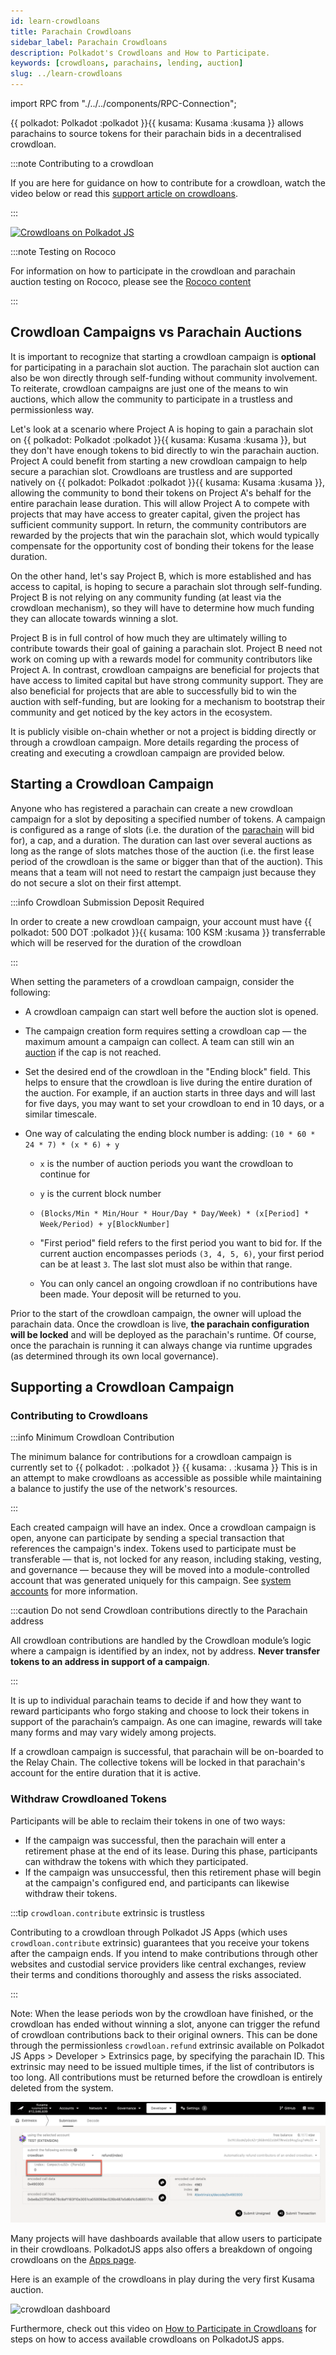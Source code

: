 ```yaml
---
id: learn-crowdloans
title: Parachain Crowdloans
sidebar_label: Parachain Crowdloans
description: Polkadot's Crowdloans and How to Participate.
keywords: [crowdloans, parachains, lending, auction]
slug: ../learn-crowdloans
---
```


import RPC from "./../../components/RPC-Connection";

{{ polkadot: Polkadot :polkadot }}{{ kusama: Kusama :kusama }} allows parachains to source tokens
for their parachain bids in a decentralised crowdloan.

:::note Contributing to a crowdloan

If you are here for guidance on how to contribute for a crowdloan, watch the video below or read
this
[support article on crowdloans](https://support.polkadot.network/support/solutions/articles/65000177341-how-to-participate-in-crowdloans-on-polkadot-or-kusama).

:::

[![Crowdloans on Polkadot JS](https://img.youtube.com/vi/AA9mPANmzmU/0.jpg)](https://youtu.be/AA9mPANmzmU)

:::note Testing on Rococo

For information on how to participate in the crowdloan and parachain auction testing on Rococo,
please see the [Rococo content](../build/build-parachains.md##testing-a-parachains:-rococo-testnet)

:::

## Crowdloan Campaigns vs Parachain Auctions

It is important to recognize that starting a crowdloan campaign is **optional** for participating in
a parachain slot auction. The parachain slot auction can also be won directly through self-funding
without community involvement. To reiterate, crowdloan campaigns are just one of the means to win
auctions, which allow the community to participate in a trustless and permissionless way.

Let's look at a scenario where Project A is hoping to gain a parachain slot on
{{ polkadot: Polkadot :polkadot }}{{ kusama: Kusama :kusama }}, but they don't have enough tokens to
bid directly to win the parachain auction. Project A could benefit from starting a new crowdloan
campaign to help secure a parachian slot. Crowdloans are trustless and are supported natively on
{{ polkadot: Polkadot :polkadot }}{{ kusama: Kusama :kusama }}, allowing the community to bond their
tokens on Project A's behalf for the entire parachain lease duration. This will allow Project A to
compete with projects that may have access to greater capital, given the project has sufficient
community support. In return, the community contributors are rewarded by the projects that win the
parachain slot, which would typically compensate for the opportunity cost of bonding their tokens
for the lease duration.

On the other hand, let's say Project B, which is more established and has access to capital, is
hoping to secure a parachain slot through self-funding. Project B is not relying on any community
funding (at least via the crowdloan mechanism), so they will have to determine how much funding they
can allocate towards winning a slot.

Project B is in full control of how much they are ultimately willing to contribute towards their
goal of gaining a parachain slot. Project B need not work on coming up with a rewards model for
community contributors like Project A. In contrast, crowdloan campaigns are beneficial for projects
that have access to limited capital but have strong community support. They are also beneficial for
projects that are able to successfully bid to win the auction with self-funding, but are looking for
a mechanism to bootstrap their community and get noticed by the key actors in the ecosystem.

It is publicly visible on-chain whether or not a project is bidding directly or through a crowdloan
campaign. More details regarding the process of creating and executing a crowdloan campaign are
provided below.

## Starting a Crowdloan Campaign

Anyone who has registered a parachain can create a new crowdloan campaign for a slot by depositing a
specified number of tokens. A campaign is configured as a range of slots (i.e. the duration of the
[parachain](learn-parachains.md) will bid for), a cap, and a duration. The duration can last over
several auctions as long as the range of slots matches those of the auction (i.e. the first lease
period of the crowdloan is the same or bigger than that of the auction). This means that a team will
not need to restart the campaign just because they do not secure a slot on their first attempt.

:::info Crowdloan Submission Deposit Required

In order to create a new crowdloan campaign, your account must have
{{ polkadot: 500 DOT :polkadot }}{{ kusama: 100 KSM :kusama }} transferrable which will be reserved
for the duration of the crowdloan

:::

When setting the parameters of a crowdloan campaign, consider the following:

- A crowdloan campaign can start well before the auction slot is opened.
- The campaign creation form requires setting a crowdloan cap &mdash; the maximum amount a campaign
  can collect. A team can still win an [auction](learn-auction.md) if the cap is not reached.
- Set the desired end of the crowdloan in the "Ending block" field. This helps to ensure that the
  crowdloan is live during the entire duration of the auction. For example, if an auction starts in
  three days and will last for five days, you may want to set your crowdloan to end in 10 days, or a
  similar timescale.
- One way of calculating the ending block number is adding: `(10 * 60 * 24 * 7) * (x * 6) + y`

  - `x` is the number of auction periods you want the crowdloan to continue for
  - `y` is the current block number

  - `(Blocks/Min * Min/Hour * Hour/Day * Day/Week) * (x[Period] * Week/Period) + y[BlockNumber]`

  - "First period" field refers to the first period you want to bid for. If the current auction
    encompasses periods `(3, 4, 5, 6)`, your first period can be at least `3`. The last slot must
    also be within that range.
  - You can only cancel an ongoing crowdloan if no contributions have been made. Your deposit will
    be returned to you.

Prior to the start of the crowdloan campaign, the owner will upload the parachain data. Once the
crowdloan is live, **the parachain configuration will be locked** and will be deployed as the
parachain's runtime. Of course, once the parachain is running it can always change via runtime
upgrades (as determined through its own local governance).

## Supporting a Crowdloan Campaign

### Contributing to Crowdloans

:::info Minimum Crowdloan Contribution

The minimum balance for contributions for a crowdloan campaign is currently set to
{{ polkadot: <RPC network="polkadot" path="consts.crowdloan.minContribution" defaultValue={50000000000} filter="humanReadable"/>. :polkadot }}
{{ kusama: <RPC network="kusama" path="consts.crowdloan.minContribution" defaultValue={100000000000} filter="humanReadable"/>. :kusama }}
This is in an attempt to make crowdloans as accessible as possible while maintaining a balance to
justify the use of the network's resources.

:::

Each created campaign will have an index. Once a crowdloan campaign is open, anyone can participate
by sending a special transaction that references the campaign's index. Tokens used to participate
must be transferable &mdash; that is, not locked for any reason, including staking, vesting, and
governance &mdash; because they will be moved into a module-controlled account that was generated
uniquely for this campaign. See [system accounts](./learn-account-advanced.md#system-accounts) for
more information.

:::caution Do not send Crowdloan contributions directly to the Parachain address

All crowdloan contributions are handled by the Crowdloan module’s logic where a campaign is
identified by an index, not by address. **Never transfer tokens to an address in support of a
campaign**.

:::

It is up to individual parachain teams to decide if and how they want to reward participants who
forgo staking and choose to lock their tokens in support of the parachain’s campaign. As one can
imagine, rewards will take many forms and may vary widely among projects.

If a crowdloan campaign is successful, that parachain will be on-boarded to the Relay Chain. The
collective tokens will be locked in that parachain's account for the entire duration that it is
active.

### Withdraw Crowdloaned Tokens

Participants will be able to reclaim their tokens in one of two ways:

- If the campaign was successful, then the parachain will enter a retirement phase at the end of its
  lease. During this phase, participants can withdraw the tokens with which they participated.
- If the campaign was unsuccessful, then this retirement phase will begin at the campaign's
  configured end, and participants can likewise withdraw their tokens.

:::tip `crowdloan.contribute` extrinsic is trustless

Contributing to a crowdloan through Polkadot JS Apps (which uses `crowdloan.contribute` extrinsic)
guarantees that you receive your tokens after the campaign ends. If you intend to make contributions
through other websites and custodial service providers like central exchanges, review their terms
and conditions thoroughly and assess the risks associated.

:::

Note: When the lease periods won by the crowdloan have finished, or the crowdloan has ended without
winning a slot, anyone can trigger the refund of crowdloan contributions back to their original
owners. This can be done through the permissionless `crowdloan.refund` extrinsic available on
Polkadot JS Apps > Developer > Extrinsics page, by specifying the parachain ID. This extrinsic may
need to be issued multiple times, if the list of contributors is too long. All contributions must be
returned before the crowdloan is entirely deleted from the system.

![Crowdloan refund](../assets/crowdloan-refund.png)

Many projects will have dashboards available that allow users to participate in their crowdloans.
PolkadotJS apps also offers a breakdown of ongoing crowdloans on the
[Apps page](https://polkadot.js.org/apps/?rpc=wss%3A%2F%2Fkusama-rpc.polkadot.io#/parachains/crowdloan).

Here is an example of the crowdloans in play during the very first Kusama auction.

![crowdloan dashboard](../assets/kusama-crowdloans.png)

Furthermore, check out this video on
[How to Participate in Crowdloans](https://www.youtube.com/watch?v=YrTxDufrcQM) for steps on how to
access available crowdloans on PolkadotJS apps.
